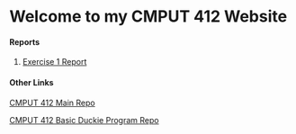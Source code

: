 # Welcome to my CMPUT 412 Website

<!-- ### Example Video
![type:video](https://www.youtube.com/embed/fomonQlLAmw)
### Example Screen Capture
![Test](./images/test.png) -->

#### Reports

1. [Exercise 1 Report](ex1.md)

#### Other Links

[CMPUT 412 Main Repo](https://github.com/ryankennethrom/cmput412-main)

[CMPUT 412 Basic Duckie Program Repo](https://github.com/ryankennethrom/cmput412-basic-duckie-program)